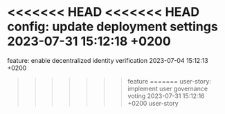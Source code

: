 <<<<<<< HEAD
<<<<<<< HEAD
config: update deployment settings 2023-07-31 15:12:18 +0200
=======
feature: enable decentralized identity verification 2023-07-04 15:12:13 +0200
>>>>>>> feature
=======
user-story: implement user governance voting 2023-07-31 15:12:16 +0200
>>>>>>> user-story
